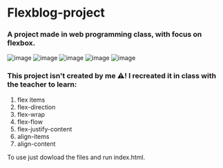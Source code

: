# Flexblog-project
### A project made in web programming class, with focus on flexbox.
![image](https://user-images.githubusercontent.com/82851236/130842281-d9bcb92f-edd5-4984-91a5-b2ef9aa3d749.png)
![image](https://user-images.githubusercontent.com/82851236/130842316-8726aa05-d2e4-4a53-ad44-ea3eea25341b.png)
![image](https://user-images.githubusercontent.com/82851236/130842347-f33208b7-0246-4d0b-95b4-4810c1aa4574.png)
![image](https://user-images.githubusercontent.com/82851236/130842387-5d97fa97-ebdc-434b-ae81-ec1b910d7682.png)
![image](https://user-images.githubusercontent.com/82851236/130842464-35459e41-0482-4ba0-acb8-8e924efe34f8.png)

### This project isn't created by me ⚠️! I recreated it in class with the teacher to learn:
1. flex items
2. flex-direction
3. flex-wrap
4. flex-flow
5. flex-justify-content
6. align-items
7. align-content

To use just dowload the files and run index.html.
